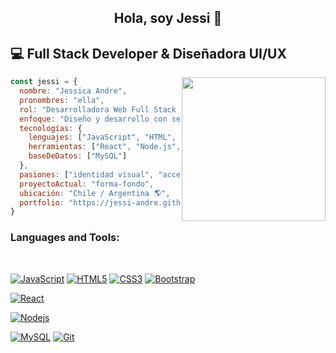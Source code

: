 ### <h2 align="center">Hola, soy Jessi 👋</h2>

## 💻 Full Stack Developer & Diseñadora UI/UX
<img align='right' src="https://media.giphy.com/media/paTz7UZbPfTZFRYnnB/giphy.gif" width="230">

```javascript
const jessi = {
  nombre: "Jessica Andre",
  pronombres: "ella",
  rol: "Desarrolladora Web Full Stack & Diseñadora UI/UX",
  enfoque: "Diseño y desarrollo con sentido, estilo y funcionalidad",
  tecnologías: {
    lenguajes: ["JavaScript", "HTML", "CSS"],
    herramientas: ["React", "Node.js", "Figma", "VS Code"],
    baseDeDatos: ["MySQL"]
  },
  pasiones: ["identidad visual", "accesibilidad", "interfaces creativas"],
  proyectoActual: "forma-fondo",
  ubicación: "Chile / Argentina 🌎",
  portfolio: "https://jessi-andre.github.io/forma-fondo/"
}

```
### Languages and Tools: 

<br />

[![JavaScript](https://img.shields.io/badge/-JavaScript-black?style=flat&logo=javascript&linkhttps://github.com/jessi-andre)](https://github.com/jessi-andre) 
[![HTML5](https://img.shields.io/badge/-HTML5-E34F26?style=flat&logo=html5&logoColor=white&link=https://github.com/jessi-andre)](https://github.com/jessi-andre) 
[![CSS3](https://img.shields.io/badge/-CSS3-1572B6?style=flat&logo=css3&link=https://github.com/jessi-andre)](https://github.com/jessi-andre) 
[![Bootstrap](https://img.shields.io/badge/-Bootstrap-563D7C?style=flat&logo=bootstrap&link=https://github.com/jessi-andre)](https://github.com/jessi-andre) 

[![React](https://img.shields.io/badge/-React-black?style=flat&logo=react&link=https://github.com/jessi-andre)](https://github.com/jessi-andre) 

[![Nodejs](https://img.shields.io/badge/-Nodejs-green?style=flat&logo=Node.js&link=https://github.com/jessi-andre)](https://github.com/jessi-andre) 

[![MySQL](https://img.shields.io/badge/-MySQL-black?style=flat&logo=mysql&link=https://github.com/jessi-andre)](https://github.com/jessi-andre)
[![Git](https://img.shields.io/badge/-Git-black?style=flat&logo=git&link=https://github.com/jessi-andre)](https://github.com/jessi-andre) 
